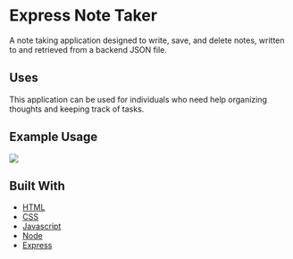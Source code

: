 # Express Note Taker
A note taking application designed to write, save, and delete notes, written to and retrieved from a backend JSON file. 

## Uses 
This application can be used for individuals who need help organizing thoughts and keeping track of tasks. 

## Example Usage
![](/gif/sample_usage.gif)

## Built With

- [HTML](https://developer.mozilla.org/en-US/docs/Web/HTML)
- [CSS](https://developer.mozilla.org/en-US/docs/Web/CSS)
- [Javascript](https://developer.mozilla.org/en-US/docs/Web/JavaScript)
- [Node](https://developer.mozilla.org/en-US/docs/Web/API/Node)
- [Express](https://developer.mozilla.org/en-US/docs/Learn/Server-side/Express_Nodejs)
